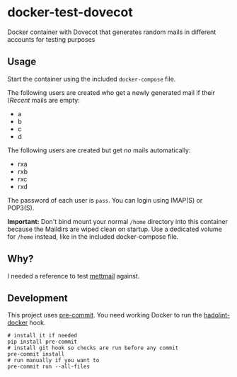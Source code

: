 # docker-test-dovecot

Docker container with Dovecot that generates random mails in different accounts for testing purposes

## Usage

Start the container using the included `docker-compose` file.

The following users are created who get a newly generated mail if their *\Recent* mails are empty:

* a
* b
* c
* d

The following users are created but get *no* mails automatically:

* rxa
* rxb
* rxc
* rxd

The password of each user is `pass`. You can login using IMAP(S) or POP3(S).

**Important:** Don't bind mount your normal `/home` directory into this container because the Maildirs are wiped clean on startup. Use a dedicated volume for `/home` instead, like in the included docker-compose file.

## Why?

I needed a reference to test [mettmail](https://github.com/spezifisch/mettmail/) against.

## Development

This project uses [pre-commit](https://pre-commit.com/). You need working Docker to run the [hadolint-docker](https://github.com/hadolint/hadolint) hook.

```shell
# install it if needed
pip install pre-commit
# install git hook so checks are run before any commit
pre-commit install
# run manually if you want to
pre-commit run --all-files
```
